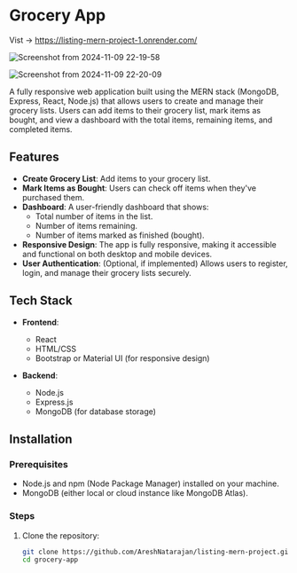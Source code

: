 # Grocery App

Vist ->  https://listing-mern-project-1.onrender.com/

![Screenshot from 2024-11-09 22-19-58](https://github.com/user-attachments/assets/ea662315-8ca2-4bbd-9ac2-9e6805b13cc9)

![Screenshot from 2024-11-09 22-20-09](https://github.com/user-attachments/assets/ea09d8d2-418d-497c-8735-c9ce481583fa)

A fully responsive web application built using the MERN stack (MongoDB, Express, React, Node.js) that allows users to create and manage their grocery lists. Users can add items to their grocery list, mark items as bought, and view a dashboard with the total items, remaining items, and completed items.

## Features

- **Create Grocery List**: Add items to your grocery list.
- **Mark Items as Bought**: Users can check off items when they've purchased them.
- **Dashboard**: A user-friendly dashboard that shows:
  - Total number of items in the list.
  - Number of items remaining.
  - Number of items marked as finished (bought).
- **Responsive Design**: The app is fully responsive, making it accessible and functional on both desktop and mobile devices.
- **User Authentication**: (Optional, if implemented) Allows users to register, login, and manage their grocery lists securely.

## Tech Stack

- **Frontend**:
  - React
  - HTML/CSS
  - Bootstrap or Material UI (for responsive design)
  
- **Backend**:
  - Node.js
  - Express.js
  - MongoDB (for database storage)

## Installation

### Prerequisites

- Node.js and npm (Node Package Manager) installed on your machine.
- MongoDB (either local or cloud instance like MongoDB Atlas).

### Steps

1. Clone the repository:
   ```bash
   git clone https://github.com/AreshNatarajan/listing-mern-project.git
   cd grocery-app
